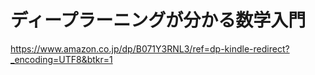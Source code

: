 # ディープラーニングが分かる数学入門
https://www.amazon.co.jp/dp/B071Y3RNL3/ref=dp-kindle-redirect?_encoding=UTF8&btkr=1
